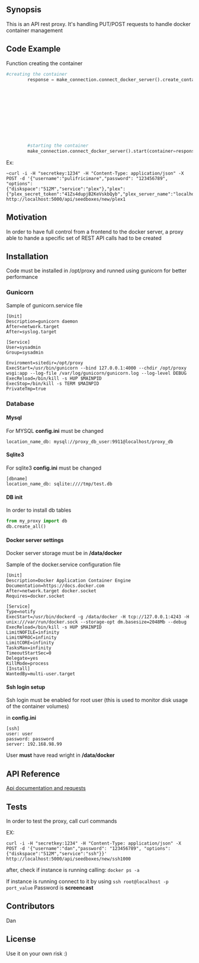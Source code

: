 ## Synopsis

This is an API rest proxy. It's handling PUT/POST requests to handle docker container management

## Code Example

Function creating the container

```python
#creating the container
        response = make_connection.connect_docker_server().create_container(image=image_name, hostname=name_id,
                                                                            ports=internal_port_udp_tcp_removed,
                                                                            environment={'ACCESS_TOKEN': plex_secret_token,
                                                                                         'SERVER_NAME': plex_server_name,
                                                                                         'MANUAL_PORT': my_dict_port_list.values()[0]},
                                                                            host_config=make_connection.connect_docker_server().create_host_config(
                                                                                cap_add=[cap_add_value],
                                                                                binds=[where_to_mount],
                                                                                port_bindings=my_dict_port_list,
                                                                                privileged=privileged, cpuset_cpus='0', cpu_period=100000,
                                                                                mem_limit=parser.config_params('container_settings')['memory']),
                                                                            command=exec_this, name=name_id)
        #starting the container
        make_connection.connect_docker_server().start(container=response.get('Id'))
```
        
Ex:

```
~curl -i -H "secretkey:1234" -H "Content-Type: application/json" -X POST -d '{"username":"pulifricimare","password": "123456789", "options": 
{"diskspace":"512M","service":"plex"},"plex":{"plex_secret_token":"41Zs4dupjB2KeVskbQyb","plex_server_name":"localhost_test"}}' http://localhost:5000/api/seedboxes/new/plex1
```

## Motivation

In order to have full control from a frontend to the docker server, a proxy able to hande a specific set of REST API calls had to be created

## Installation

Code must be installed in /opt/proxy and runned using gunicorn for better performance

### Gunicorn

Sample of gunicorn.service file


```
[Unit]
Description=gunicorn daemon
After=network.target
After=syslog.target

[Service]
User=sysadmin
Group=sysadmin

Enviroment=sitedir=/opt/proxy
ExecStart=/usr/bin/gunicorn --bind 127.0.0.1:4000 --chdir /opt/proxy  wsgi:app --log-file /var/log/gunicorn/gunicorn.log --log-level DEBUG
ExecReload=/bin/kill -s HUP $MAINPID
ExecStop=/bin/kill -s TERM $MAINPID
PrivateTmp=true
```

### Database

#### Mysql

For MYSQL **config.ini** must be changed

```
location_name_db: mysql://proxy_db_user:9911@localhost/proxy_db
```

#### Sqlite3

For sqlite3 **config.ini** must be changed

```
[dbname]
location_name_db: sqlite:////tmp/test.db
```

#### DB init

In order to install db tables

```python
from my_proxy import db
db.create_all()
```

#### Docker server settings

Docker server storage must be in **/data/docker**

Sample of the docker.service configuration file

```
[Unit]
Description=Docker Application Container Engine
Documentation=https://docs.docker.com
After=network.target docker.socket
Requires=docker.socket

[Service]
Type=notify
ExecStart=/usr/bin/dockerd -g /data/docker -H tcp://127.0.0.1:4243 -H unix:///var/run/docker.sock --storage-opt dm.basesize=2048Mb --debug
ExecReload=/bin/kill -s HUP $MAINPID
LimitNOFILE=infinity
LimitNPROC=infinity
LimitCORE=infinity
TasksMax=infinity
TimeoutStartSec=0
Delegate=yes
KillMode=process
[Install]
WantedBy=multi-user.target
```

#### Ssh login setup

Ssh login must be enabled for root user (this is used to monitor disk usage of the container volumes)

in **config.ini**

```
[ssh]
user: user
password: password
server: 192.168.98.99
```

User **must** have read wright in **/data/docker**


## API Reference

[Api documentation and requests](https://docs.google.com/spreadsheets/d/1dNXysy8pBEoM8M0qyzARihbboUXdAt57Yh3Idn2TWXc/edit?pli=1#gid=0)

## Tests

In order to test the proxy, call curl commands

EX:

```
curl -i -H "secretkey:1234" -H "Content-Type: application/json" -X POST -d '{"username":"dan","password": "123456789", "options": {"diskspace":"512M","service":"ssh"}}' http://localhost:5000/api/seedboxes/new/ssh1000
```

after, check if instance is running calling: ```docker ps -a```

If instance is running connect to it by using ```ssh root@localhost -p port_value``` Password is **screencast**

## Contributors

Dan

## License

Use it on your own risk :)